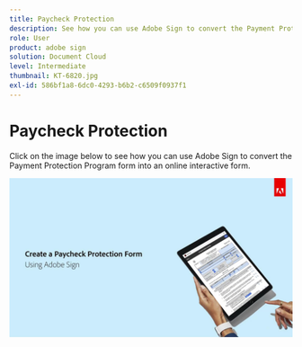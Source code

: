 ```yaml
---
title: Paycheck Protection
description: See how you can use Adobe Sign to convert the Payment Protection Program form into an online interactive form
role: User
product: adobe sign
solution: Document Cloud
level: Intermediate
thumbnail: KT-6820.jpg
exl-id: 586bf1a8-6dc0-4293-b6b2-c6509f0937f1
---
```

# Paycheck Protection

Click on the image below to see how you can use Adobe Sign to convert the Payment Protection Program form into an online interactive form.

[![Payment Capture Interactive Walkthrough](../assets/Paycheck.jpg)](https://acrobatusers.com/paycheck-protection-program-resource-hub/walkthrough/)
